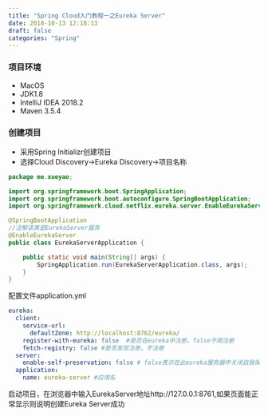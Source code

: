 ```yaml
---
title: "Spring Cloud入门教程一之Eureka Server"
date: 2018-10-13 12:18:13
draft: false
categories: "Spring"
---
```

### 项目环境
* MacOS
* JDK1.8
* IntelliJ IDEA 2018.2
* Maven 3.5.4

### 创建项目
* 采用Spring Initializr创建项目
* 选择Cloud Discovery->Eureka Discovery->项目名称

``` java
package me.xueyao;

import org.springframework.boot.SpringApplication;
import org.springframework.boot.autoconfigure.SpringBootApplication;
import org.springframework.cloud.netflix.eureka.server.EnableEurekaServer;

@SpringBootApplication
//注解该类是EurekaServer服务
@EnableEurekaServer
public class EurekaServerApplication {

    public static void main(String[] args) {
        SpringApplication.run(EurekaServerApplication.class, args);
    }
}
```

配置文件application.yml
``` yml
eureka:
  client:
    service-url:
      defaultZone: http://localhost:8762/eureka/
    register-with-eureka: false  #是否在eureka中注册，false不用注册
    fetch-registry: false #是否发现注册，不注册
  server:
    enable-self-preservation: false # false表示在此eureka服务器中关闭自我保护模式#server:#  port: 8761  #服务端口spring:
  application:
    name: eureka-server #应用名
```

启动项目，在浏览器中输入EurekaServer地址http://127.0.0.1:8761,如果页面能正常显示则说明创建Eureka Server成功

